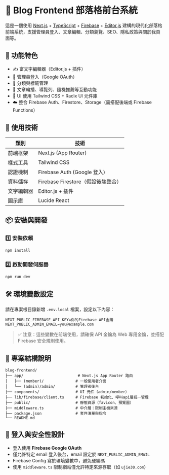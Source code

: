 # 📝 Blog Frontend 部落格前台系統

這是一個使用 [Next.js](https://nextjs.org/) + [TypeScript](https://www.typescriptlang.org/) + [Firebase](https://firebase.google.com/) + [Editor.js](https://editorjs.io/) 建構的現代化部落格前端系統，支援管理員登入、文章編輯、分類瀏覽、SEO、隱私政策與關於我頁面等。

## 🚀 功能特色

- ✍️ 富文字編輯器（Editor.js + 插件）
- 🔐 管理員登入（Google OAuth）
- 📂 分類與標籤管理
- 🧭 文章輪播、導覽列、隨機推薦等互動功能
- 🎨 UI 使用 Tailwind CSS + Radix UI 元件庫
- ☁️ 整合 Firebase Auth、Firestore、Storage（需搭配後端或 Firebase Functions）

## 🧰 使用技術

| 類別       | 技術                     |
|------------|--------------------------|
| 前端框架   | Next.js (App Router)     |
| 樣式工具   | Tailwind CSS             |
| 認證機制   | Firebase Auth (Google 登入) |
| 資料儲存   | Firebase Firestore（假設後端整合） |
| 文字編輯器 | Editor.js + 插件         |
| 圖示庫     | Lucide React             |

## 📦 安裝與開發

### 1️⃣ 安裝依賴
```bash
npm install
```

### 2️⃣ 啟動開發伺服器
```bash
npm run dev
```

## 🛠️ 環境變數設定

請在專案根目錄新增 `.env.local` 檔案，設定以下內容：

```env
NEXT_PUBLIC_FIREBASE_API_KEY=你的Firebase API金鑰
NEXT_PUBLIC_ADMIN_EMAIL=you@example.com
```

> ✅ 注意：這些變數在前端使用，請確保 API 金鑰為 Web 專用金鑰，並搭配 Firebase 安全規則使用。

## 📁 專案結構說明

```
blog-frontend/
├── app/                        # Next.js App Router 路由
│   ├── (member)/              # 一般使用者介面
│   └── (admin)/admin/         # 管理者後台
├── components/                # UI 元件（admin/member）
├── lib/firebase/client.ts     # Firebase 初始化、呼叫api層統一管理
├── public/                    # 靜態資源（favicon、預覽圖）
├── middleware.ts              # 中介層：限制主機來源
├── package.json               # 套件清單與指令
└── README.md
```

## 🔐 登入與安全性設計

- 登入使用 **Firebase Google OAuth**
- 僅允許特定 email 登入後台，email 設定於 `NEXT_PUBLIC_ADMIN_EMAIL`
- Firebase Config 寫於環境變數中，避免硬編碼
- 使用 `middleware.ts` 限制網站僅允許特定來源存取（如 `ujie30.com`）